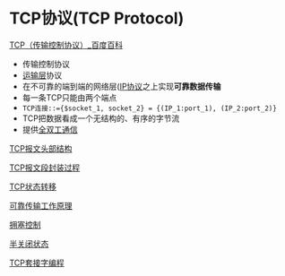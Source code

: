 # TCP协议(TCP Protocol)

[TCP（传输控制协议）_百度百科 ](https://baike.baidu.com/item/TCP/33012?fromtitle=TCP%E5%8D%8F%E8%AE%AE&fromid=8988699&fr=aladdin)

- 传输控制协议
- [运输层](运输层.md)协议
- 在不可靠的端到端的网络层([IP协议](IP协议.md)之上实现**可靠数据传输**
- 每一条TCP只能由两个端点
- `TCP连接::={$socket_1, socket_2} = {(IP_1:port_1), (IP_2:port_2)}`
- TCP把数据看成一个无结构的、有序的字节流
- 提供[全双工通信](全双工通信.md)

[TCP报文头部结构](TCP报文头部结构.md)

[TCP报文段封装过程](TCP报文段封装过程.md)

[TCP状态转移](TCP状态转移.md)

[可靠传输工作原理](可靠传输工作原理.md)

[拥塞控制](拥塞控制.md)

[半关闭状态](半关闭状态.md)

[TCP套接字编程](TCP套接字编程.md)
